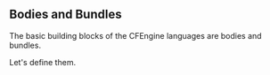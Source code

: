 ## Bodies and Bundles

The basic building blocks of the CFEngine languages are bodies and bundles.

Let's define them.
